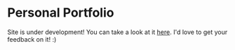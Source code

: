 # Personal Portfolio

Site is under development! You can take a look at it [here](https://avasthi-git.github.io/demigod/). I'd love to get your feedback on it! :)
